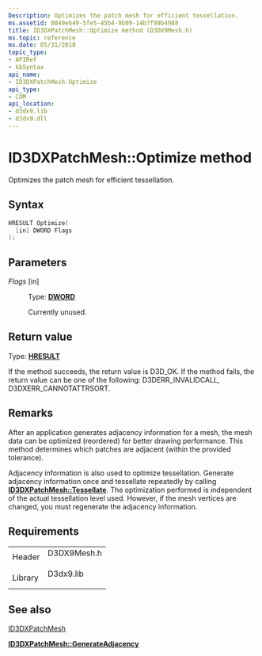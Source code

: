 ```yaml
---
Description: Optimizes the patch mesh for efficient tessellation.
ms.assetid: 0049e649-5fe5-45b4-9b09-14b7f99b4988
title: ID3DXPatchMesh::Optimize method (D3DX9Mesh.h)
ms.topic: reference
ms.date: 05/31/2018
topic_type: 
- APIRef
- kbSyntax
api_name: 
- ID3DXPatchMesh.Optimize
api_type: 
- COM
api_location: 
- d3dx9.lib
- d3dx9.dll
---
```


# ID3DXPatchMesh::Optimize method

Optimizes the patch mesh for efficient tessellation.

## Syntax


```C++
HRESULT Optimize(
  [in] DWORD Flags
);
```



## Parameters

<dl> <dt>

*Flags* \[in\]
</dt> <dd>

Type: **[**DWORD**](https://msdn.microsoft.com/library/Aa383751(v=VS.85).aspx)**

Currently unused.

</dd> </dl>

## Return value

Type: **[**HRESULT**](https://msdn.microsoft.com/library/Bb401631(v=MSDN.10).aspx)**

If the method succeeds, the return value is D3D\_OK. If the method fails, the return value can be one of the following: D3DERR\_INVALIDCALL, D3DXERR\_CANNOTATTRSORT.

## Remarks

After an application generates adjacency information for a mesh, the mesh data can be optimized (reordered) for better drawing performance. This method determines which patches are adjacent (within the provided tolerance).

Adjacency information is also used to optimize tessellation. Generate adjacency information once and tessellate repeatedly by calling [**ID3DXPatchMesh::Tessellate**](id3dxpatchmesh--tessellate.md). The optimization performed is independent of the actual tessellation level used. However, if the mesh vertices are changed, you must regenerate the adjacency information.

## Requirements



|                    |                                                                                        |
|--------------------|----------------------------------------------------------------------------------------|
| Header<br/>  | <dl> <dt>D3DX9Mesh.h</dt> </dl> |
| Library<br/> | <dl> <dt>D3dx9.lib</dt> </dl>   |



## See also

<dl> <dt>

[ID3DXPatchMesh](id3dxpatchmesh.md)
</dt> <dt>

[**ID3DXPatchMesh::GenerateAdjacency**](id3dxpatchmesh--generateadjacency.md)
</dt> </dl>

 

 




